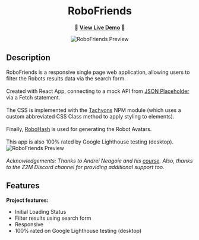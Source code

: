 <h1 align="center">RoboFriends</h1>
<div align="center">

:rocket: **[View Live Demo](https://rbhachu-robofriends.netlify.app/)** :rocket:<br>

![RoboFriends Preview](./src/images/site-demo.gif)

</div>

## Description
<p>

RoboFriends is a responsive single page web application, allowing users to filter the Robots results data via the search form. 
<br><br>
Created with React App, connecting to a mock API from [JSON Placeholder](http://jsonplaceholder.typicode.com) via a Fetch statement. 
<br><br>
The CSS is implemented with the [Tachyons](https://tachyons.io) NPM module (which uses a custom abbreviated CSS Class method to apply styling to elements).
<br><br>
Finally, [RoboHash](https://robohash.org) is used for generating the Robot Avatars.
<br><br>
This app is also 100% rated by Google Lighthouse testing (desktop).
![RoboFriends Preview](./src/images/lighthouse-rating.png)
<br><br>
<i>Acknowledgements: Thanks to Andrei Neagoie and his [course](https://www.udemy.com/the-complete-web-developer-zero-to-mastery). Also, thanks to the Z2M Discord channel for providing additional support too.
</i>

</p>

## Features
**Project features:**
  <ul>
    <li>Initial Loading Status</li>
    <li>Filter results using search form</li>        
    <li>Responsive</li>
    <li>100% rated on Google Lighthouse testing (desktop)</li>
  </ul>

